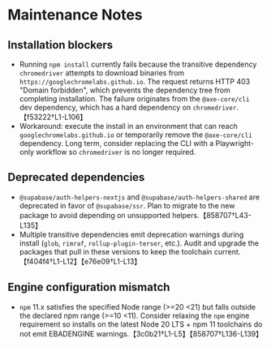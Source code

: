 # Maintenance Notes

## Installation blockers
- Running `npm install` currently fails because the transitive dependency `chromedriver` attempts to download binaries from `https://googlechromelabs.github.io`. The request returns HTTP 403 "Domain forbidden", which prevents the dependency tree from completing installation. The failure originates from the `@axe-core/cli` dev dependency, which has a hard dependency on `chromedriver`.【f53222†L1-L106】
- Workaround: execute the install in an environment that can reach `googlechromelabs.github.io` or temporarily remove the `@axe-core/cli` dependency. Long term, consider replacing the CLI with a Playwright-only workflow so `chromedriver` is no longer required.

## Deprecated dependencies
- `@supabase/auth-helpers-nextjs` and `@supabase/auth-helpers-shared` are deprecated in favor of `@supabase/ssr`. Plan to migrate to the new package to avoid depending on unsupported helpers.【858707†L43-L135】
- Multiple transitive dependencies emit deprecation warnings during install (`glob`, `rimraf`, `rollup-plugin-terser`, etc.). Audit and upgrade the packages that pull in these versions to keep the toolchain current.【f404f4†L1-L12】【e76e09†L1-L13】

## Engine configuration mismatch
- `npm` 11.x satisfies the specified Node range (>=20 <21) but falls outside the declared npm range (>=10 <11). Consider relaxing the `npm` engine requirement so installs on the latest Node 20 LTS + npm 11 toolchains do not emit EBADENGINE warnings.【3c0b21†L1-L5】【858707†L136-L139】
